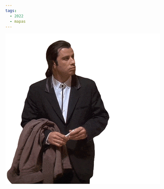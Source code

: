 ```yaml
---
tags:
  - 2022
  - mapas
---
```


![](https://raw.githubusercontent.com/ambarja/30daymapchallengelatam/main/docs/img/404.gif)